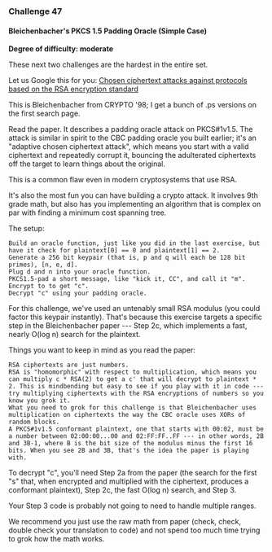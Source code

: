 ### Challenge 47
#### Bleichenbacher's PKCS 1.5 Padding Oracle (Simple Case)

**Degree of difficulty: moderate**

These next two challenges are the hardest in the entire set.

Let us Google this for you: [Chosen ciphertext attacks against protocols based on the RSA encryption standard](http://archiv.infsec.ethz.ch/education/fs08/secsem/Bleichenbacher98.pdf)

This is Bleichenbacher from CRYPTO '98; I get a bunch of .ps versions on the first search page.

Read the paper. It describes a padding oracle attack on PKCS#1v1.5. The attack is similar in spirit to the CBC padding oracle you built earlier; it's an "adaptive chosen ciphertext attack", which means you start with a valid ciphertext and repeatedly corrupt it, bouncing the adulterated ciphertexts off the target to learn things about the original.

This is a common flaw even in modern cryptosystems that use RSA.

It's also the most fun you can have building a crypto attack. It involves 9th grade math, but also has you implementing an algorithm that is complex on par with finding a minimum cost spanning tree.

The setup:

    Build an oracle function, just like you did in the last exercise, but have it check for plaintext[0] == 0 and plaintext[1] == 2.
    Generate a 256 bit keypair (that is, p and q will each be 128 bit primes), [n, e, d].
    Plug d and n into your oracle function.
    PKCS1.5-pad a short message, like "kick it, CC", and call it "m". Encrypt to to get "c".
    Decrypt "c" using your padding oracle.

For this challenge, we've used an untenably small RSA modulus (you could factor this keypair instantly). That's because this exercise targets a specific step in the Bleichenbacher paper --- Step 2c, which implements a fast, nearly O(log n) search for the plaintext.

Things you want to keep in mind as you read the paper:

    RSA ciphertexts are just numbers.
    RSA is "homomorphic" with respect to multiplication, which means you can multiply c * RSA(2) to get a c' that will decrypt to plaintext * 2. This is mindbending but easy to see if you play with it in code --- try multiplying ciphertexts with the RSA encryptions of numbers so you know you grok it.
    What you need to grok for this challenge is that Bleichenbacher uses multiplication on ciphertexts the way the CBC oracle uses XORs of random blocks.
    A PKCS#1v1.5 conformant plaintext, one that starts with 00:02, must be a number between 02:00:00...00 and 02:FF:FF..FF --- in other words, 2B and 3B-1, where B is the bit size of the modulus minus the first 16 bits. When you see 2B and 3B, that's the idea the paper is playing with.

To decrypt "c", you'll need Step 2a from the paper (the search for the first "s" that, when encrypted and multiplied with the ciphertext, produces a conformant plaintext), Step 2c, the fast O(log n) search, and Step 3.

Your Step 3 code is probably not going to need to handle multiple ranges.

We recommend you just use the raw math from paper (check, check, double check your translation to code) and not spend too much time trying to grok how the math works.
